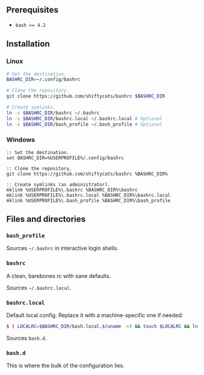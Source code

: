 ## Prerequisites

* `bash >= 4.2`

## Installation

### Linux
```bash
# Set the destination.
BASHRC_DIR=~/.config/bashrc

# Clone the repository.
git clone https://github.com/shiftycats/bashrc $BASHRC_DIR

# Create symlinks.
ln -s $BASHRC_DIR/bashrc ~/.bashrc
ln -s $BASHRC_DIR/bashrc.local ~/.bashrc.local # Optional
ln -s $BASHRC_DIR/bash_profile ~/.bash_profile # Optional
```

### Windows
```batch
:: Set the destination.
set BASHRC_DIR=%USERPROFILE%/.config/bashrc

:: Clone the repository.
git clone https://github.com/shiftycats/bashrc %BASHRC_DIR%

:: Create symlinks (as administrator).
mklink %USERPROFILE%\.bashrc %BASHRC_DIR%\bashrc
mklink %USERPROFILE%\.bashrc.local %BASHRC_DIR%\bashrc.local
mklink %USERPROFILE%\.bash_profile %BASHRC_DIR%\bash_profile
```

## Files and directories

### `bash_profile` 
Sources `~/.bashrc` in interactive login shells.

### `bashrc` 
A clean, barebones rc with sane defaults. 

Sources `~/.bashrc.local`.

### `bashrc.local` 
Default local config. Replace it with a machine-specific one if needed:

```bash
$ ( LOCALRC=$BASHRC_DIR/bash.local.$(uname -n) && touch $LOCALRC && ln -s $LOCALRC ~/.bashrc.local )
```

Sources `bash.d`.

### `bash.d` 
This is where the bulk of the configuration lies.
